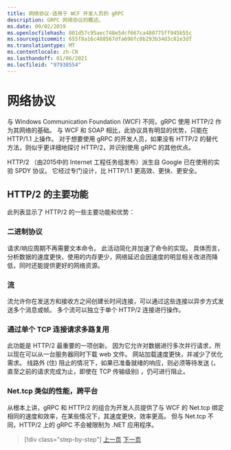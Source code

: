 ```yaml
---
title: 网络协议-适用于 WCF 开发人员的 gRPC
description: GRPC 网络协议的概述。
ms.date: 09/02/2019
ms.openlocfilehash: 801d57c95aec748e5dcf667ca480775ff945b55c
ms.sourcegitcommit: 655f8a16c488567dfa696fc0b293b34d3c81e3df
ms.translationtype: MT
ms.contentlocale: zh-CN
ms.lasthandoff: 01/06/2021
ms.locfileid: "97938554"
---
```

# <a name="network-protocols"></a>网络协议

与 Windows Communication Foundation (WCF) 不同，gRPC 使用 HTTP/2 作为其网络的基础。 与 WCF 和 SOAP 相比，此协议具有明显的优势，只能在 HTTP/1.1 上操作。 对于想要使用 gRPC 的开发人员，如果没有 HTTP/2 的替代方法，则似乎更详细地探讨 HTTP/2，并识别使用 gRPC 的其他优点。

HTTP/2 （由2015中的 Internet 工程任务组发布）派生自 Google 已在使用的实验 SPDY 协议。 它经过专门设计，比 HTTP/1.1 更高效、更快、更安全。

## <a name="key-features-of-http2"></a>HTTP/2 的主要功能

此列表显示了 HTTP/2 的一些主要功能和优势：

### <a name="binary-protocol"></a>二进制协议

请求/响应周期不再需要文本命令。 此活动简化并加速了命令的实现。 具体而言，分析数据的速度更快，使用的内存更少，网络延迟会因速度的明显相关改进而降低，同时还能提供更好的网络资源。

### <a name="streams"></a>流

流允许你在发送方和接收方之间创建长时间连接，可以通过这些连接以异步方式发送多个消息或帧。 多个流可以独立于单个 HTTP/2 连接进行操作。

### <a name="request-multiplexing-over-a-single-tcp-connection"></a>通过单个 TCP 连接请求多路复用

此功能是 HTTP/2 最重要的一项创新。 因为它允许对数据进行多次并行请求，所以现在可以从一台服务器同时下载 web 文件。 网站加载速度更快，并减少了优化需求。 线路外 (住) 阻止的情况下，如果已准备就绪的响应，则必须等待发送 (，直至之前的请求完成为止，即使在 TCP 传输级别) ，仍可进行阻止。

### <a name="nettcp-like-performance-cross-platform"></a>Net.tcp 类似的性能，跨平台

从根本上讲，gRPC 和 HTTP/2 的组合为开发人员提供了与 WCF 的 Net.tcp 绑定相同的速度和效率，在某些情况下，其速度更快，效率更高。 但与 Net.tcp 不同，HTTP/2 上的 gRPC 不会被限制为 .NET 应用程序。

>[!div class="step-by-step"]
>[上一页](interface-definition-language.md)
>[下一页](why-grpc.md)
